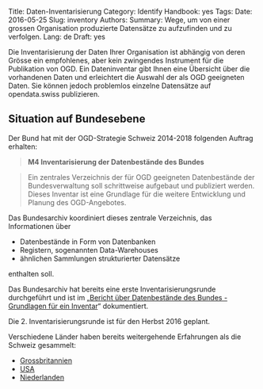 Title: Daten-Inventarisierung
Category: Identify
Handbook: yes
Tags:
Date: 2016-05-25
Slug: inventory
Authors:
Summary: Wege, um von einer grossen Organisation produzierte Datensätze zu aufzufinden und zu verfolgen.
Lang: de
Draft: yes


Die Inventarisierung der Daten Ihrer Organisation ist abhängig von deren Grösse ein empfohlenes, aber kein zwingendes Instrument für die Publikation von OGD. Ein Dateninventar gibt Ihnen eine Übersicht über die vorhandenen Daten und erleichtert die Auswahl der als OGD geeigneten Daten. Sie können jedoch problemlos einzelne Datensätze auf opendata.swiss publizieren.

## Situation auf Bundesebene

Der Bund hat mit der OGD-Strategie Schweiz 2014-2018 folgenden Auftrag erhalten:

> **M4 Inventarisierung der Datenbestände des Bundes**

> Ein zentrales Verzeichnis der für OGD geeigneten Datenbestände der Bundesverwaltung soll schrittweise aufgebaut und publiziert werden. Dieses Inventar ist eine Grundlage für die weitere Entwicklung und Planung des OGD-Angebotes.

Das Bundesarchiv koordiniert dieses zentrale Verzeichnis, das Informationen über

- Datenbestände in Form von Datenbanken
- Registern, sogenannten Data-Warehouses
- ähnlichen Sammlungen strukturierter Datensätze

enthalten soll.

Das Bundesarchiv hat bereits eine erste Inventarisierungsrunde durchgeführt und ist im „[Bericht über Datenbestände des Bundes - Grundlagen für ein Inventar](/de/library/bericht-datenbestaende-bund)“ dokumentiert.

Die 2. Inventarisierungsrunde ist für den Herbst 2016 geplant.

Verschiedene Länder haben bereits weitergehende Erfahrungen als die Schweiz gesammelt:

- [Grossbritannien](http://data.gov.uk/data/search)
- [USA](https://project-open-data.cio.gov/implementation-guide)
- [Niederlanden](http://www.openstate.eu/en/2014/10/government-wide-data-inventory-ready-in-spring-2015/)
